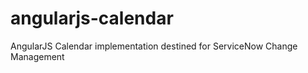 angularjs-calendar
==================

AngularJS Calendar implementation destined for ServiceNow Change Management
